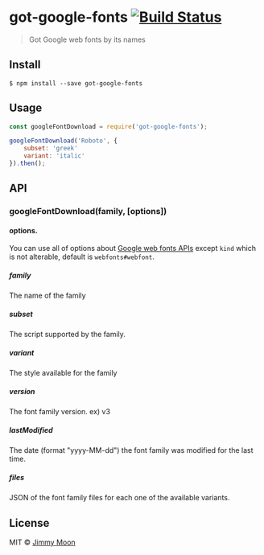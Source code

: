 # got-google-fonts [![Build Status](https://travis-ci.org/ragingwind/got-google-fonts.svg?branch=master)](https://travis-ci.org/ragingwind/got-google-fonts)

> Got Google web fonts by its names


## Install

```
$ npm install --save got-google-fonts
```


## Usage

```js
const googleFontDownload = require('got-google-fonts');

googleFontDownload('Roboto', {
	subset: 'greek'
	variant: 'italic'
}).then();

```

## API

### googleFontDownload(family, [options])

#### options.

You can use all of options about [Google web fonts APIs](https://developers.google.com/fonts/docs/developer_api#a_quick_example) except `kind` which is not alterable, default is `webfonts#webfont`.

##### family

The name of the family

##### subset

The script supported by the family.

##### variant

The style available for the family

##### version

The font family version. ex) v3

##### lastModified

The date (format "yyyy-MM-dd") the font family was modified for the last time.

##### files

JSON of the font family files for each one of the available variants.

## License

MIT © [Jimmy Moon](http://ragingwind.me)
